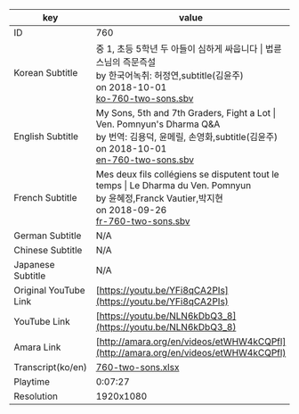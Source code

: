 |  key  |  value  |
|-------|---------|
| ID            | 760 |
| Korean Subtitle | 중 1, 초등 5학년 두 아들이 심하게 싸웁니다 \| 법륜스님의 즉문즉설<br>by 한국어녹취: 허정연,subtitle(김윤주)<br>on 2018-10-01<br>[ko-760-two-sons.sbv](https://github.com/jungtosociety/dharma-qna/raw/master/sub/760/ko-760-two-sons.sbv)<br>|
| English Subtitle | My Sons, 5th and 7th Graders, Fight a Lot \| Ven. Pomnyun's Dharma Q&A<br>by 번역: 김용덕, 윤메릴, 손영화,subtitle(김윤주)<br>on 2018-10-01<br>[en-760-two-sons.sbv](https://github.com/jungtosociety/dharma-qna/raw/master/sub/760/en-760-two-sons.sbv)<br>|
| French Subtitle | Mes deux fils collégiens se disputent tout le temps \| Le Dharma du Ven. Pomnyun<br>by 윤혜정,Franck Vautier,박지현<br>on 2018-09-26<br>[fr-760-two-sons.sbv](https://github.com/jungtosociety/dharma-qna/raw/master/sub/760/fr-760-two-sons.sbv)<br>|
| German Subtitle | N/A |
| Chinese Subtitle | N/A |
| Japanese Subtitle | N/A |
| Original YouTube Link  | [https://youtu.be/YFi8qCA2PIs](https://youtu.be/YFi8qCA2PIs) |
| YouTube Link  | [https://youtu.be/NLN6kDbQ3_8](https://youtu.be/NLN6kDbQ3_8) |
| Amara Link    | [http://amara.org/en/videos/etWHW4kCQPfl](http://amara.org/en/videos/etWHW4kCQPfl) |
| Transcript(ko/en) | [760-two-sons.xlsx](https://github.com/jungtosociety/dharma-qna/raw/master/sub/760/760-two-sons.xlsx) |
| Playtime | 0:07:27 |
| Resolution | 1920x1080|

